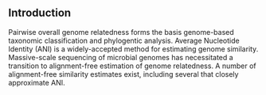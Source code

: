 ## Introduction

Pairwise overall genome relatedness forms the basis genome-based taxonomic classification and phylogentic analysis.
Average Nucleotide Identity (ANI) is a widely-accepted method for estimating genome similarity. 
Massive-scale sequencing of microbial genomes has necessitated a transition to alignment-free estimation of genome relatedness.
A number of alignment-free similarity estimates exist, including several that closely approximate ANI.
